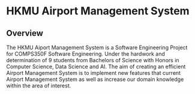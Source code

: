# HKMU Airport Management System

## Overview
The HKMU Aiport Management System is a Software Engineering Project for COMPS350F Software Engineering. Under the hardwork and determination of 9 students from Bachelors of Science with Honors in Computer Science, Data Science and AI. The aim of creating an efficient Airport Management System is to implement new features that current Airport Management System as well as increase our domain knowledge within the area of interest. 

